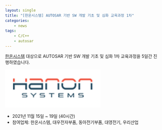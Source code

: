 ```yaml
---
layout: single
title: "[한온시스템] AUTOSAR 기반 SW 개발 기초 및 심화 교육과정 1차"
categories: 
    - news
tags: 
    - C/C++
    - autosar
---
```


[한온시스템](https://www.hanonsystems.com/) 대상으로 AUTOSAR 기반 SW 개발 기초 및 심화 1차 교육과정을 5일간 진행하였습니다.

![Hanon logo](/assets/img/post/hanon_logo.png)

- 2021년 11월 15일 ~ 19일 (40시간)
- 참여업체: 한온시스템, 대우전자부품, 동아전기부품, 대영전기, 우리산업




